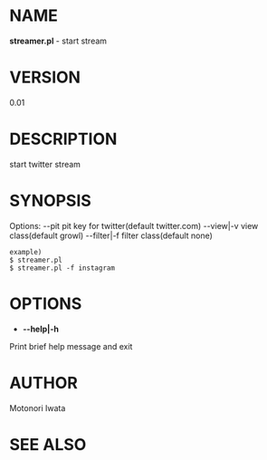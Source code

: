 # NAME

__streamer.pl__ - start stream

# VERSION

0.01

# DESCRIPTION

start twitter stream

# SYNOPSIS

  Options:
    --pit          pit key for twitter(default twitter.com)
    --view|-v      view class(default growl)
    --filter|-f    filter class(default none)

    example)
    $ streamer.pl
    $ streamer.pl -f instagram

# OPTIONS

- __--help|-h__

Print brief help message and exit

# AUTHOR

Motonori Iwata

# SEE ALSO